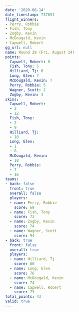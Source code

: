 ```yaml
---
date: '2020-08-14'
date_timestamp: 737651
flight_winners:
- Perry, Robbie
- Fish, Tony
- Zogby, Kevin
- McDougald, Kevin
- Capwell, Robert
gg_url: null
name: Round 29 (Fri, August 14)
points:
  Capwell, Robert: 8
  Fish, Tony: 5
  Hilliard, Tj: 6
  Long, Glen: 7
  McDougald, Kevin: 7
  Perry, Robbie: 5
  Wagner, Scott: 2
  Zogby, Kevin: 3
skins:
  Capwell, Robert:
  - 3
  - 12
  Fish, Tony:
  - 2
  - 9
  Hilliard, Tj:
  - 10
  Long, Glen:
  - 1
  - 8
  McDougald, Kevin:
  - 18
  Perry, Robbie:
  - 7
  - 16
teams:
- back: false
  front: true
  overall: false
  players:
  - name: Perry, Robbie
    score: 69
  - name: Fish, Tony
    score: 73
  - name: Zogby, Kevin
    score: 74
  - name: Wagner, Scott
    score: 94
- back: true
  front: false
  overall: true
  players:
  - name: Hilliard, Tj
    score: 80
  - name: Long, Glen
    score: 76
  - name: McDougald, Kevin
    score: 74
  - name: Capwell, Robert
    score: 73
total_points: 43
valid: true
---
```

